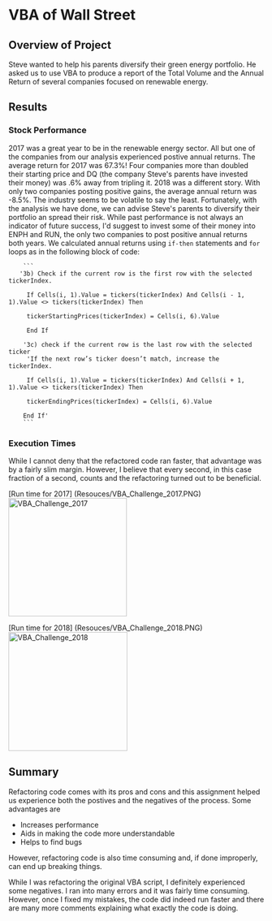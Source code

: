 # VBA of Wall Street

## Overview of Project
Steve wanted to help his parents diversify their green energy portfolio.  He asked us to use VBA to produce a report of the Total Volume and the Annual Return of several companies focused on renewable energy.

## Results

### Stock Performance
2017 was a great year to be in the renewable energy sector.  All but one of the companies from our analysis experienced postive annual returns.  The average return for 2017 was 67.3%!  Four companies more than doubled their starting price and DQ (the company Steve's parents have invested their money) was .6% away from tripling it.  2018 was a different story.  With only two companies posting positive gains, the average annual return was -8.5%. The industry seems to be volatile to say the least.  Fortunately, with the analysis we have done, we can advise Steve's parents to diversify their portfolio an spread their risk.  While past performance is not always an indicator of future success, I'd suggest to invest some of their money into ENPH and RUN, the only two companies to post positive annual returns both years. We calculated annual returns using `if-then` statements and `for` loops as in the following block of code: 
     
        ```
       '3b) Check if the current row is the first row with the selected tickerIndex.
         
         If Cells(i, 1).Value = tickers(tickerIndex) And Cells(i - 1, 1).Value <> tickers(tickerIndex) Then
         
         tickerStartingPrices(tickerIndex) = Cells(i, 6).Value
         
         End If
        
        '3c) check if the current row is the last row with the selected ticker
         'If the next row’s ticker doesn’t match, increase the tickerIndex.
         
         If Cells(i, 1).Value = tickers(tickerIndex) And Cells(i + 1, 1).Value <> tickers(tickerIndex) Then
         
         tickerEndingPrices(tickerIndex) = Cells(i, 6).Value
            
        End If'
        ```
### Execution Times
While I cannot deny that the refactored code ran faster, that advantage was by a fairly slim margin.  However, I believe that every second, in this case fraction of a second, counts and the refactoring turned out to be beneficial.

[Run time for 2017] (Resouces/VBA_Challenge_2017.PNG) <img width="233" alt="VBA_Challenge_2017" src="https://user-images.githubusercontent.com/79211628/111528534-440f5400-872f-11eb-9f4f-d67999b946cc.PNG">

[Run time for 2018] (Resouces/VBA_Challenge_2018.PNG) <img width="234" alt="VBA_Challenge_2018" src="https://user-images.githubusercontent.com/79211628/111528550-4c678f00-872f-11eb-80a1-cda3592a9391.PNG">

## Summary
Refactoring code comes with its pros and cons and this assignment helped us experience both the postives and the negatives of the process.  Some advantages are
- Increases performance
- Aids in making the code more understandable
- Helps to find bugs

However, refactoring code is also time consuming and, if done improperly, can end up breaking things.

While I was refactoring the original VBA script, I definitely experienced some negatives.  I ran into many errors and it was fairly time consuming.  However, once I fixed my mistakes, the code did indeed run faster and there are many more comments explaining what exactly the code is doing.

